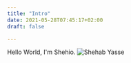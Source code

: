 ```yaml
---
title: "Intro"
date: 2021-05-28T07:45:17+02:00
draft: false

---
```


Hello World, I'm Shehio.
![Shehab Yasse](/images/lake.jpg)